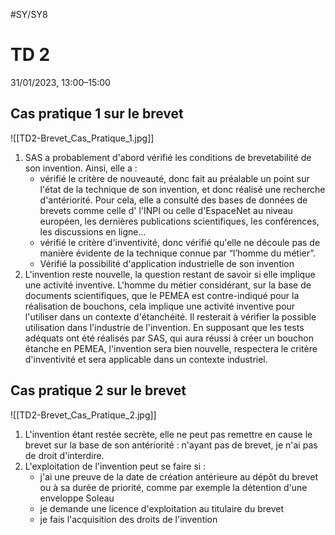 #SY/SY8 
# TD 2
31/01/2023, 13:00–15:00

## Cas pratique 1 sur le brevet

![[TD2-Brevet_Cas_Pratique_1.jpg]]

1. SAS a probablement d'abord vérifié les conditions de brevetabilité de son invention. Ainsi, elle a  :
	- vérifié le critère de nouveauté, donc fait au préalable un point sur l'état de la technique de son invention, et donc réalisé une recherche d'antériorité. Pour cela, elle a consulté des bases de données de brevets comme celle d' l'INPI ou celle d'EspaceNet au niveau européen, les dernières publications scientifiques, les conférences, les discussions en ligne...
	- vérifié le critère d'inventivité, donc vérifié qu'elle ne découle pas de manière évidente de la technique connue par “l’homme du métier”.
	- Vérifié la possibilité d'application industrielle de son invention
2. L'invention reste nouvelle, la question restant de savoir si elle implique une activité inventive. L'homme du métier considérant, sur la base de documents scientifiques, que le PEMEA est contre-indiqué pour la réalisation de bouchons, cela implique une activité inventive pour l'utiliser dans un contexte d'étanchéité.
	Il resterait à vérifier la possible utilisation dans l'industrie de l'invention. En supposant que les tests adéquats ont été réalisés par SAS, qui aura réussi à créer un bouchon étanche en PEMEA, l'invention sera bien nouvelle, respectera le critère d'inventivité et sera applicable dans un contexte industriel. 

## Cas pratique 2 sur le brevet

![[TD2-Brevet_Cas_Pratique_2.jpg]]

1. L'invention étant restée secrète, elle ne peut pas remettre en cause le brevet sur la base de son antériorité : n'ayant pas de brevet, je n'ai pas de droit d'interdire.
2. L'exploitation de l'invention peut se faire si :
	- j'ai une preuve de la date de création antérieure au dépôt du brevet ou à sa durée de priorité, comme par exemple la détention d'une enveloppe Soleau
	- je demande une licence d'exploitation au titulaire du brevet
	- je fais l'acquisition des droits de l'invention